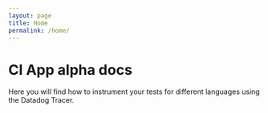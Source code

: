 ```yaml
---
layout: page
title: Home
permalink: /home/
---
```


# CI App alpha docs

Here you will find how to instrument your tests for different languages using the 
Datadog Tracer.